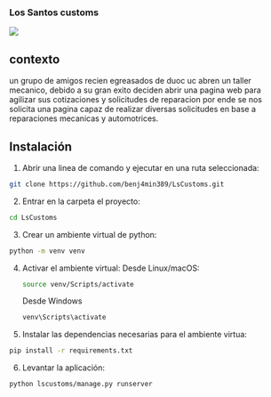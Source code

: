 ### Los Santos customs
  <p align="left">
   <img src="https://img.shields.io/badge/STATUS-EN%20DESAROLLO-green">
   </p>

## contexto
un grupo de amigos recien egreasados de duoc uc abren un taller mecanico, debido a su gran exito deciden abrir una pagina web
para agilizar sus cotizaciones y solicitudes de reparacion por ende se nos solicita una pagina capaz de realizar diversas solicitudes en base 
a reparaciones mecanicas y automotrices.

## Instalación

1. Abrir una linea de comando y ejecutar en una ruta seleccionada:
```bash
git clone https://github.com/benj4min389/LsCustoms.git
```

2. Entrar en la carpeta el proyecto:
```bash
cd LsCustoms
```

3. Crear un ambiente virtual de python:
```bash
python -m venv venv
```

4. Activar el ambiente virtual:
    Desde Linux/macOS:
    ```bash
    source venv/Scripts/activate
    ```
    Desde Windows
    ```bash
    venv\Scripts\activate
    ```

5. Instalar las dependencias necesarias para el ambiente virtua:
```bash
pip install -r requirements.txt
```

6. Levantar la aplicación:
```bash
python lscustoms/manage.py runserver
```

